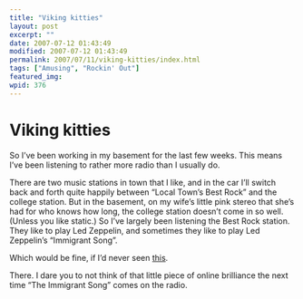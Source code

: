 ```yaml
---
title: "Viking kitties"
layout: post
excerpt: ""
date: 2007-07-12 01:43:49
modified: 2007-07-12 01:43:49
permalink: 2007/07/11/viking-kitties/index.html
tags: ["Amusing", "Rockin' Out"]
featured_img: 
wpid: 376
---
```


# Viking kitties

So I’ve been working in my basement for the last few weeks. This means I’ve been listening to rather more radio than I usually do.

There are two music stations in town that I like, and in the car I’ll switch back and forth quite happily between “Local Town’s Best Rock” and the college station. But in the basement, on my wife’s little pink stereo that she’s had for who knows how long, the college station doesn’t come in so well. (Unless you like static.) So I’ve largely been listening the Best Rock station. They like to play Led Zeppelin, and sometimes they like to play Led Zeppelin’s “Immigrant Song”.

Which would be fine, if I’d never seen [this](http://users.wolfcrews.com/toys/vikings/).

There. I dare you to not think of that little piece of online brilliance the next time “The Immigrant Song” comes on the radio.